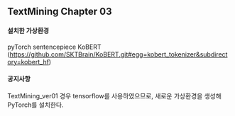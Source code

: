 ## TextMining Chapter 03

#### 설치한 가상환경
pyTorch
sentencepiece
KoBERT (https://github.com/SKTBrain/KoBERT.git#egg=kobert_tokenizer&subdirectory=kobert_hf)

#### 공지사항

TextMining_ver01 경우 tensorflow를 사용하였으므로, 새로운 가상환경을 생성해 PyTorch를 설치한다.
